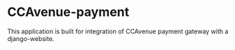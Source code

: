 # CCAvenue-payment
This application is built for integration of CCAvenue payment gateway with a django-website.
